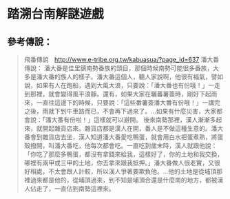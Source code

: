 # 踏溯台南解謎遊戲
## 參考傳說：
>飛番傳說　http://www.e-tribe.org.tw/kabuasua/?page_id=637
潘大番傳說：
潘大番是佳里鎮南勢番族的頭目，那個時候南勢可能很多番族，大多是潘大番的族人的樣子。潘大番這個人，聽人家說啊，他很有福氣，譬如說，如果有人在跑船，遇到大風大浪，只要說：「潘大番也有份哦！」一走到那裡，就會變得風平浪靜。還有，如果大家在曬蕃薯簽時，剛好下起雨來，一直往這邊下的時候，只要說：「這些番薯簽潘大番有份哦！」一講完之後，雨就下到牛車路而已，不會再下過來了。…如果有什麼災害，大家都會說：「潘大番有份啦！」這樣就可以避開。
後來南勢那裡，漢人漸漸多起來，就開起雜貨店來。雜貨店都是漢人在開，番人是不做這種生意的。潘大番會到雜貨店去坐，漢人知道潘大番愛吃鴨蛋，就會用白水把蛋煮熟，將蛋殼撥開，叫潘大番吃，他每次都會吃。一直吃到歲末時，漢人就跟他說：「你吃了那麼多鴨蛋，都沒有拿錢來給我，這樣好了，你的土地和我交換，哪裡有兩甲或三甲的土地，你去拿來跟我抵押。」潘大番做人很老實，又很好相處，不太會跟人計較，所以漢人爭著要欺負他。…他的土地是從埔頂那裡過來都是他的，從埔頂過來，到不知是埔頂合還是什麼南的地方，都被漢人佔走了，一直佔到南勢這裡來。


